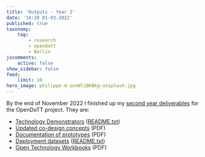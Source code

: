 ```yaml
---
title: 'Outputs - Year 2'
date: '14:30 01-03-2022'
published: true
taxonomy:
    tag:
        - research
        - opendott
        - Berlin
jscomments:
    active: false
show_sidebar: false
feed:
    limit: 10
hero_image: philippe-d-uxnWliBKBkg-unsplash.jpg
---
```


By the end of November 2022 I finished up my [second year deliverables](https://github.com/opendott-smartcities/II/tree/main/WP2-deliverables) for the OpenDoTT project. They are:

- [Technology Demonstrators](https://github.com/opendott-smartcities/II/blob/main//D10_technology-demonstrators) ([README.txt](https://raw.githubusercontent.com/opendott-smartcities/II/main/D10_technology-demonstrators/README.txt))
- [Updated co-design concepts](https://github.com/opendott-smartcities/II/blob/main/D11_co-designed-concepts/D11_ESR4_Updated-Concepts.pdf) (PDF)
- [Documentation of prototypes](https://github.com/opendott-smartcities/II/blob/main/D12_documentation-of-prototypes/D12_ESR4_Documentation-of-Prototypes.pdf) (PDF)
- [Deployment datasets](https://github.com/opendott-smartcities/II/blob/main//D13_deployment-datasets) ([README.txt](https://raw.githubusercontent.com/opendott-smartcities/II/main/D13_deployment-datasets/README.txt))
- [Open Technology Workbooks](https://github.com/opendott-smartcities/II/blob/main/D14_open-technology-workbooks/D14_ESR4_Open-Technology-Workbook.pdf) (PDF)

